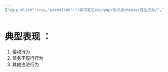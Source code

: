 ```yaml
---
{"dg-publish":true,"permalink":"/学习笔记studyup/知识点cheese/违法行为/","dgPassFrontmatter":true,"noteIcon":"","created":"2024-07-14T18:52:34.595+08:00","updated":"2024-10-13T16:13:31.779+08:00"}
---
```


# 典型表现 ：
1. 侵权行为
2. 债务不履行行为
3. 其他违法行为